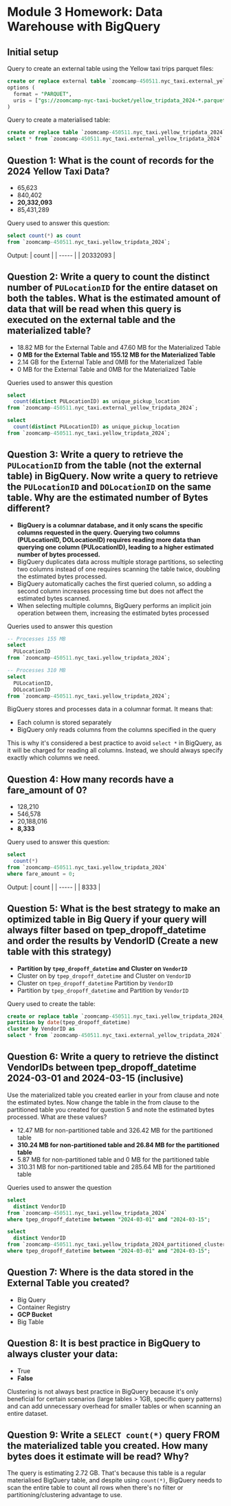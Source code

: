 # Module 3 Homework: Data Warehouse with BigQuery

## Initial setup
Query to create an external table using the Yellow taxi trips parquet files:
```sql
create or replace external table `zoomcamp-450511.nyc_taxi.external_yellow_tripdata_2024`
options (
  format = "PARQUET",
  uris = ["gs://zoomcamp-nyc-taxi-bucket/yellow_tripdata_2024-*.parquet"]
)

```

Query to create a materialised table:
```sql
create or replace table `zoomcamp-450511.nyc_taxi.yellow_tripdata_2024` as
select * from `zoomcamp-450511.nyc_taxi.external_yellow_tripdata_2024`
```

## Question 1: What is the count of records for the 2024 Yellow Taxi Data?
- 65,623
- 840,402
- **20,332,093**
- 85,431,289

Query used to answer this question:
```sql
select count(*) as count
from `zoomcamp-450511.nyc_taxi.yellow_tripdata_2024`;
```

Output:
| count | 
| ----- | 
| 20332093 |

## Question 2: Write a query to count the distinct number of `PULocationID` for the entire dataset on both the tables. What is the estimated amount of data that will be read when this query is executed on the external table and the materialized table?

- 18.82 MB for the External Table and 47.60 MB for the Materialized Table
- **0 MB for the External Table and 155.12 MB for the Materialized Table**
- 2.14 GB for the External Table and 0MB for the Materialized Table
- 0 MB for the External Table and 0MB for the Materialized Table

Queries used to answer this question
```sql
select
  count(distinct PULocationID) as unique_pickup_location
from `zoomcamp-450511.nyc_taxi.external_yellow_tripdata_2024`;

select
  count(distinct PULocationID) as unique_pickup_location
from `zoomcamp-450511.nyc_taxi.yellow_tripdata_2024`;

```

## Question 3: Write a query to retrieve the `PULocationID` from the table (not the external table) in BigQuery. Now write a query to retrieve the `PULocationID` and `DOLocationID` on the same table. Why are the estimated number of Bytes different?
- **BigQuery is a columnar database, and it only scans the specific columns requested in the query. Querying two columns (PULocationID, DOLocationID) requires reading more data than querying one column (PULocationID), leading to a higher estimated number of bytes processed.**
- BigQuery duplicates data across multiple storage partitions, so selecting two columns instead of one requires scanning the table twice, doubling the estimated bytes processed.
- BigQuery automatically caches the first queried column, so adding a second column increases processing time but does not affect the estimated bytes scanned.
- When selecting multiple columns, BigQuery performs an implicit join operation between them, increasing the estimated bytes processed

Queries used to answer this question
```sql
-- Processes 155 MB
select
  PULocationID
from `zoomcamp-450511.nyc_taxi.yellow_tripdata_2024`;

-- Processes 310 MB
select
  PULocationID,
  DOLocationID
from `zoomcamp-450511.nyc_taxi.yellow_tripdata_2024`;
```

BigQuery stores and processes data in a columnar format. It means that:
- Each column is stored separately
- BigQuery only reads columns from the columns specified in the query

This is why it's considered a best practice to avoid `select *` in BigQuery, as it will be charged for reading all columns. Instead, we should always specify exactly which columns we need.

## Question 4: How many records have a fare_amount of 0?
- 128,210
- 546,578
- 20,188,016
- **8,333**

Query used to answer this question:
```sql
select
  count(*)
from `zoomcamp-450511.nyc_taxi.yellow_tripdata_2024`
where fare_amount = 0;
```

Output:
| count | 
| ----- | 
| 8333 |

## Question 5: What is the best strategy to make an optimized table in Big Query if your query will always filter based on tpep_dropoff_datetime and order the results by VendorID (Create a new table with this strategy)
- **Partition by `tpep_dropoff_datetime` and Cluster on `VendorID`**
- Cluster on by `tpep_dropoff_datetime` and Cluster on `VendorID`
- Cluster on `tpep_dropoff_datetime` Partition by `VendorID`
- Partition by `tpep_dropoff_datetime` and Partition by `VendorID`

Query used to create the table:
```sql
create or replace table `zoomcamp-450511.nyc_taxi.yellow_tripdata_2024_partitioned_clustered`
partition by date(tpep_dropoff_datetime)
cluster by VendorID as
select * from `zoomcamp-450511.nyc_taxi.external_yellow_tripdata_2024`;
```

## Question 6: Write a query to retrieve the distinct VendorIDs between tpep_dropoff_datetime 2024-03-01 and 2024-03-15 (inclusive)
Use the materialized table you created earlier in your from clause and note the estimated bytes. Now change the table in the from clause to the partitioned table you created for question 5 and note the estimated bytes processed. What are these values?

- 12.47 MB for non-partitioned table and 326.42 MB for the partitioned table
- **310.24 MB for non-partitioned table and 26.84 MB for the partitioned table**
- 5.87 MB for non-partitioned table and 0 MB for the partitioned table
- 310.31 MB for non-partitioned table and 285.64 MB for the partitioned table

Queries used to answer the question
```sql
select
  distinct VendorID
from `zoomcamp-450511.nyc_taxi.yellow_tripdata_2024`
where tpep_dropoff_datetime between "2024-03-01" and "2024-03-15";

select
  distinct VendorID
from `zoomcamp-450511.nyc_taxi.yellow_tripdata_2024_partitioned_clustered`
where tpep_dropoff_datetime between "2024-03-01" and "2024-03-15";
```

## Question 7: Where is the data stored in the External Table you created?
- Big Query
- Container Registry
- **GCP Bucket**
- Big Table

## Question 8: It is best practice in BigQuery to always cluster your data:
- True
- **False**

Clustering is not always best practice in BigQuery because it's only beneficial for certain scenarios (large tables > 1GB, specific query patterns) and can add unnecessary overhead for smaller tables or when scanning an entire dataset.

## Question 9: Write a `SELECT count(*)` query FROM the materialized table you created. How many bytes does it estimate will be read? Why?

The query is estimating 2.72 GB. That's because this table is a regular materialised BigQuery table, and despite using `count(*)`, BigQuery needs to scan the entire table to count all rows when there's no filter or partitioning/clustering advantage to use.